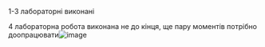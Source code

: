 1-3 лабораторні виконані

4 лабораторна робота виконана не до кінця, ще пару моментів потрібно доопрацювати![image](https://github.com/Maxym1507/CrossplatformLabs/assets/28734133/e9775833-0d1d-4e94-b6d4-a6e16818803d)
